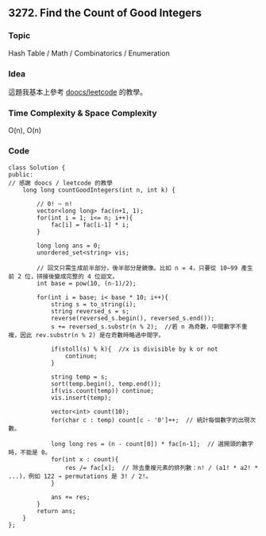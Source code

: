 ##  3272. Find the Count of Good Integers

### Topic
Hash Table / Math / Combinatorics / Enumeration

### Idea
這題我基本上參考 [doocs/leetcode](https://github.com/doocs/leetcode/blob/main/solution/3200-3299/3272.Find%20the%20Count%20of%20Good%20Integers/README.md) 的教學。
   
### Time Complexity & Space Complexity
O(n), O(n)

### Code
```
class Solution {
public:
// 感謝 doocs / leetcode 的教學
    long long countGoodIntegers(int n, int k) {

        // 0! ~ n!
        vector<long long> fac(n+1, 1);
        for(int i = 1; i<= n; i++){
            fac[i] = fac[i-1] * i; 
        }

        long long ans = 0;
        unordered_set<string> vis;

        // 回文只需生成前半部分，後半部分是鏡像。比如 n = 4，只要從 10~99 產生前 2 位，拼接後變成完整的 4 位迴文。
        int base = pow(10, (n-1)/2);

        for(int i = base; i< base * 10; i++){
            string s = to_string(i);
            string reversed_s = s;
            reverse(reversed_s.begin(), reversed_s.end());
            s += reversed_s.substr(n % 2);  //若 n 為奇數，中間數字不重複，因此 rev.substr(n % 2) 是在奇數時略過中間字。

            if(stoll(s) % k){  //x is divisible by k or not
                continue;
            }

            string temp = s;
            sort(temp.begin(), temp.end());
            if(vis.count(temp)) continue;
            vis.insert(temp);

            vector<int> count(10);
            for(char c : temp) count[c - '0']++;  // 統計每個數字的出現次數。

            long long res = (n - count[0]) * fac[n-1];  // 選開頭的數字時，不能是 0。
            for(int x : count){
                res /= fac[x];  // 除去重複元素的排列數：n! / (a1! * a2! * ...)，例如 122 → permutations 是 3! / 2!。
            }
            
            ans += res;
        }
        return ans;
    }
};
```
